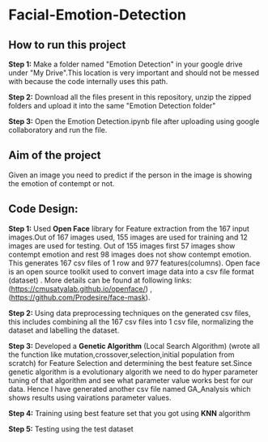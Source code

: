 # Facial-Emotion-Detection

## How to run this project
**Step 1:** Make a folder named "Emotion Detection" in your google drive under "My Drive".This location is very important and should not be messed with because the code internally uses this path.

**Step 2:** Download all the files present in this repository, unzip the zipped folders and upload it into the same "Emotion Detection folder"

**Step 3:** Open the Emotion Detection.ipynb file after uploading using google collaboratory and run the file.

## Aim of the project
Given an image you need to predict if the person in the image is showing the emotion of contempt or not.

## Code Design:
**Step 1:** Used **Open Face** library for Feature extraction from the 167 input images.Out of 167 images used, 155 images are used for training and 12 images are used for testing. Out of 155 images first 57 images show contempt emotion and rest 98 images does not show contempt emotion. This generates 167 csv files of 1 row and 977 features(columns). Open face is an open source toolkit used to convert image data into a csv file format (dataset) . More details can be found at following links:  (https://cmusatyalab.github.io/openface/) , (https://github.com/Prodesire/face-mask).

**Step 2:** Using data preprocessing techniques on the generated csv files, this includes combining all the 167 csv files into 1 csv file, normalizing the dataset and labelling the dataset.

**Step 3:** Developed a **Genetic Algorithm** (Local Search Algorithm) (wrote all the function like mutation,crossover,selection,initial population from scratch) for Feature Selection and determining the best feature set.Since genetic algorithm is a evolutionary algorith we need to do hyper parameter tuning of that algorithm and see what parameter value works best for our data. Hence I have generated another csv file named GA_Analysis which shows results using vairations parameter values.

**Step 4:** Training using best feature set that you got using **KNN** algorithm

**Step 5:** Testing using the test dataset
